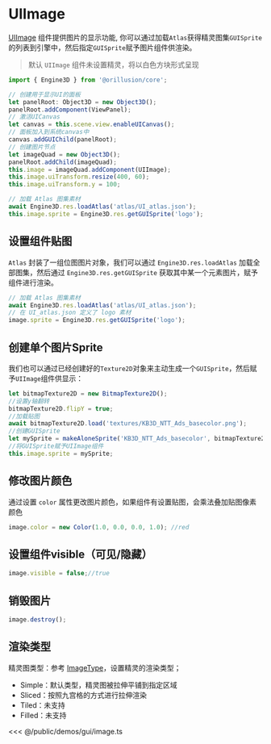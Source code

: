 # UIImage

[UIImage](/api/classes/UIImage) 组件提供图片的显示功能, 你可以通过加载`Atlas`获得精灵图集`GUISprite`的列表到引擎中，然后指定`GUISprite`赋予图片组件供渲染。

> 默认 `UIImage` 组件未设置精灵，将以白色方块形式呈现

```ts
import { Engine3D } from '@orillusion/core';

// 创建用于显示UI的面板
let panelRoot: Object3D = new Object3D();
panelRoot.addComponent(ViewPanel);
// 激活UICanvas
let canvas = this.scene.view.enableUICanvas();
// 面板加入到系统canvas中
canvas.addGUIChild(panelRoot);
// 创建图片节点
let imageQuad = new Object3D();
panelRoot.addChild(imageQuad);
this.image = imageQuad.addComponent(UIImage);
this.image.uiTransform.resize(400, 60);
this.image.uiTransform.y = 100;

// 加载 Atlas 图集素材
await Engine3D.res.loadAtlas('atlas/UI_atlas.json');
this.image.sprite = Engine3D.res.getGUISprite('logo');
```

## 设置组件贴图

`Atlas` 封装了一组位图图片对象，我们可以通过 `Engine3D.res.loadAtlas` 加载全部图集，然后通过 `Engine3D.res.getGUISprite` 获取其中某一个元素图片，赋予组件进行渲染。

```ts
// 加载 Atlas 图集素材
await Engine3D.res.loadAtlas('atlas/UI_atlas.json');
// 在 UI_atlas.json 定义了 logo 素材
image.sprite = Engine3D.res.getGUISprite('logo');
```

## 创建单个图片Sprite
我们也可以通过已经创建好的`Texture2D`对象来主动生成一个`GUISprite`，然后赋予`UIImage`组件供显示：
```ts
let bitmapTexture2D = new BitmapTexture2D();
//设置y轴翻转
bitmapTexture2D.flipY = true;
//加载贴图
await bitmapTexture2D.load('textures/KB3D_NTT_Ads_basecolor.png');
//创建GUISprite
let mySprite = makeAloneSprite('KB3D_NTT_Ads_basecolor', bitmapTexture2D);
//将GUISprite赋予UIImage组件
this.image.sprite = mySprite;
```


## 修改图片颜色

通过设置 `color` 属性更改图片颜色，如果组件有设置贴图，会乘法叠加贴图像素颜色

```ts
image.color = new Color(1.0, 0.0, 0.0, 1.0); //red
```

## 设置组件visible（可见/隐藏）

```ts
image.visible = false;//true
```

## 销毁图片
```ts
image.destroy();
```

## 渲染类型

精灵图类型：参考 [ImageType](/api/enums/ImageType.md)，设置精灵的渲染类型；

- Simple：默认类型，精灵图被拉伸平铺到指定区域
- Sliced：按照九宫格的方式进行拉伸渲染
- Tiled：未支持
- Filled：未支持

<Demo :height="500" src="/demos/gui/image.ts"></Demo>

<<< @/public/demos/gui/image.ts